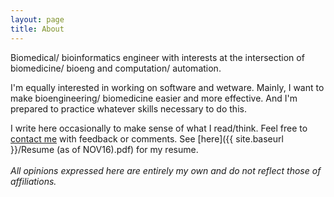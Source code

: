 ```yaml
---
layout: page
title: About
---
```

Biomedical/ bioinformatics engineer with interests at the intersection of biomedicine/ bioeng 
and computation/ automation. 

I'm equally interested in working on software and wetware. Mainly, I want to make bioengineering/
biomedicine easier and more effective. And I'm prepared to practice whatever skills necessary to do this. 
<!--<a href="{{ "/writing/2016/10/21/on_the_nature_and_order_of_things.html"
| prepend: site.baseurl}}"></a>-->  

I write here occasionally to make sense of what I read/think. Feel free to [contact me](mailto:tfarrell01@gmail.com) 
with feedback or comments. See [here]({{ site.baseurl }}/Resume (as of NOV16).pdf) for my resume. 
<br>  
*All opinions expressed here are entirely my own and do not reflect those of affiliations.* 
